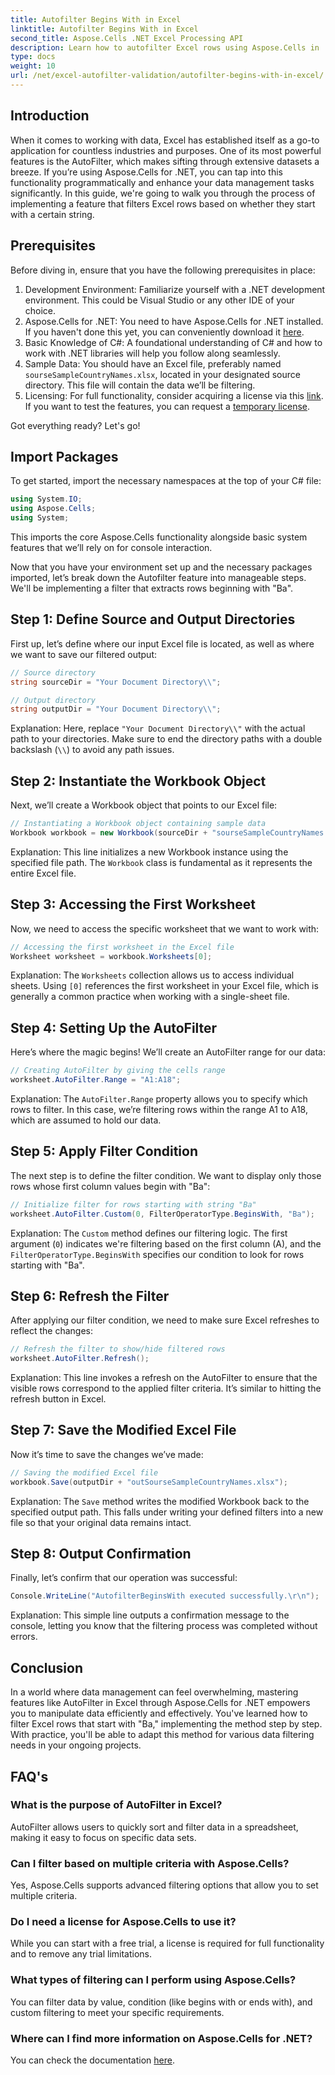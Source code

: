 ```yaml
---
title: Autofilter Begins With in Excel
linktitle: Autofilter Begins With in Excel
second_title: Aspose.Cells .NET Excel Processing API
description: Learn how to autofilter Excel rows using Aspose.Cells in .NET effortlessly with this comprehensive step-by-step guide.
type: docs
weight: 10
url: /net/excel-autofilter-validation/autofilter-begins-with-in-excel/
---
```

## Introduction

When it comes to working with data, Excel has established itself as a go-to application for countless industries and purposes. One of its most powerful features is the AutoFilter, which makes sifting through extensive datasets a breeze. If you’re using Aspose.Cells for .NET, you can tap into this functionality programmatically and enhance your data management tasks significantly. In this guide, we're going to walk you through the process of implementing a feature that filters Excel rows based on whether they start with a certain string.

## Prerequisites

Before diving in, ensure that you have the following prerequisites in place:

1. Development Environment: Familiarize yourself with a .NET development environment. This could be Visual Studio or any other IDE of your choice.
2. Aspose.Cells for .NET: You need to have Aspose.Cells for .NET installed. If you haven't done this yet, you can conveniently download it [here](https://releases.aspose.com/cells/net/).
3. Basic Knowledge of C#: A foundational understanding of C# and how to work with .NET libraries will help you follow along seamlessly.
4. Sample Data: You should have an Excel file, preferably named `sourseSampleCountryNames.xlsx`, located in your designated source directory. This file will contain the data we’ll be filtering.
5. Licensing: For full functionality, consider acquiring a license via this [link](https://purchase.aspose.com/buy). If you want to test the features, you can request a [temporary license](https://purchase.aspose.com/temporary-license/).

Got everything ready? Let's go!

## Import Packages

To get started, import the necessary namespaces at the top of your C# file:

```csharp
using System.IO;
using Aspose.Cells;
using System;
```

This imports the core Aspose.Cells functionality alongside basic system features that we’ll rely on for console interaction.

Now that you have your environment set up and the necessary packages imported, let’s break down the Autofilter feature into manageable steps. We'll be implementing a filter that extracts rows beginning with "Ba".

## Step 1: Define Source and Output Directories

First up, let’s define where our input Excel file is located, as well as where we want to save our filtered output:

```csharp
// Source directory
string sourceDir = "Your Document Directory\\";

// Output directory
string outputDir = "Your Document Directory\\";
```

Explanation: Here, replace `"Your Document Directory\\"` with the actual path to your directories. Make sure to end the directory paths with a double backslash (`\\`) to avoid any path issues.

## Step 2: Instantiate the Workbook Object

Next, we’ll create a Workbook object that points to our Excel file:

```csharp
// Instantiating a Workbook object containing sample data
Workbook workbook = new Workbook(sourceDir + "sourseSampleCountryNames.xlsx");
```

Explanation: This line initializes a new Workbook instance using the specified file path. The `Workbook` class is fundamental as it represents the entire Excel file.

## Step 3: Accessing the First Worksheet

Now, we need to access the specific worksheet that we want to work with:

```csharp
// Accessing the first worksheet in the Excel file
Worksheet worksheet = workbook.Worksheets[0];
```

Explanation: The `Worksheets` collection allows us to access individual sheets. Using `[0]` references the first worksheet in your Excel file, which is generally a common practice when working with a single-sheet file.

## Step 4: Setting Up the AutoFilter

Here’s where the magic begins! We’ll create an AutoFilter range for our data:

```csharp
// Creating AutoFilter by giving the cells range
worksheet.AutoFilter.Range = "A1:A18";
```

Explanation: The `AutoFilter.Range` property allows you to specify which rows to filter. In this case, we’re filtering rows within the range A1 to A18, which are assumed to hold our data.

## Step 5: Apply Filter Condition

The next step is to define the filter condition. We want to display only those rows whose first column values begin with "Ba":

```csharp
// Initialize filter for rows starting with string "Ba"
worksheet.AutoFilter.Custom(0, FilterOperatorType.BeginsWith, "Ba");
```

Explanation: The `Custom` method defines our filtering logic. The first argument (`0`) indicates we're filtering based on the first column (A), and the `FilterOperatorType.BeginsWith` specifies our condition to look for rows starting with "Ba".

## Step 6: Refresh the Filter

After applying our filter condition, we need to make sure Excel refreshes to reflect the changes:

```csharp
// Refresh the filter to show/hide filtered rows
worksheet.AutoFilter.Refresh();
```

Explanation: This line invokes a refresh on the AutoFilter to ensure that the visible rows correspond to the applied filter criteria. It’s similar to hitting the refresh button in Excel.

## Step 7: Save the Modified Excel File

Now it’s time to save the changes we’ve made:

```csharp
// Saving the modified Excel file
workbook.Save(outputDir + "outSourseSampleCountryNames.xlsx");
```

Explanation: The `Save` method writes the modified Workbook back to the specified output path. This falls under writing your defined filters into a new file so that your original data remains intact.

## Step 8: Output Confirmation

Finally, let’s confirm that our operation was successful:

```csharp
Console.WriteLine("AutofilterBeginsWith executed successfully.\r\n");
```

Explanation: This simple line outputs a confirmation message to the console, letting you know that the filtering process was completed without errors.

## Conclusion

In a world where data management can feel overwhelming, mastering features like AutoFilter in Excel through Aspose.Cells for .NET empowers you to manipulate data efficiently and effectively. You've learned how to filter Excel rows that start with "Ba," implementing the method step by step. With practice, you'll be able to adapt this method for various data filtering needs in your ongoing projects.

## FAQ's

### What is the purpose of AutoFilter in Excel?  
AutoFilter allows users to quickly sort and filter data in a spreadsheet, making it easy to focus on specific data sets.

### Can I filter based on multiple criteria with Aspose.Cells?  
Yes, Aspose.Cells supports advanced filtering options that allow you to set multiple criteria.

### Do I need a license for Aspose.Cells to use it?  
While you can start with a free trial, a license is required for full functionality and to remove any trial limitations.

### What types of filtering can I perform using Aspose.Cells?  
You can filter data by value, condition (like begins with or ends with), and custom filtering to meet your specific requirements.

### Where can I find more information on Aspose.Cells for .NET?  
You can check the documentation [here](https://reference.aspose.com/cells/net/).

